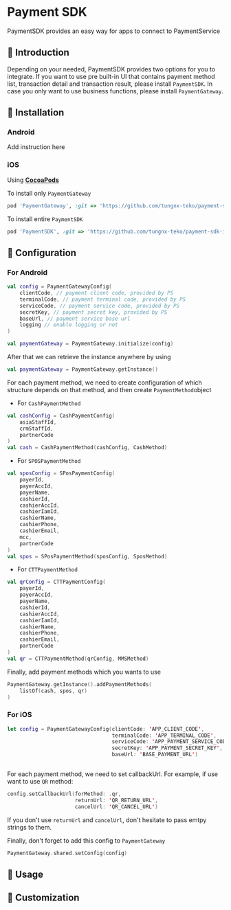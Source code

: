 # Payment SDK

PaymentSDK provides an easy way for apps to connect to PaymentService

## 🤚 Introduction

Depending on your needed, PaymentSDK provides two options for you to integrate. If you want to use pre built-in UI that contains payment method list, transaction detail and transaction result, please install `PaymentSDK`. In case you only want to use business functions, please install `PaymentGateway`.

## 🍖  Installation

### Android

Add instruction here

### iOS

Using **[CocoaPods](https://cocoapods.org/)**

To install only `PaymentGateway`

```ruby
pod 'PaymentGateway', :git => 'https://github.com/tungnx-teko/payment-sdk-ios'
```

To install entire `PaymentSDK`

```ruby
pod 'PaymentSDK', :git => 'https://github.com/tungnx-teko/payment-sdk-ios'
```

## 🔩 Configuration

### For **Android**

```kotlin
val config = PaymentGatewayConfig(
    clientCode, // payment client code, provided by PS
    terminalCode, // payment terminal code, provided by PS
    serviceCode, // payment service code, provided by PS
    secretKey, // payment secret key, provided by PS
    baseUrl, // payment service base url
    logging // enable logging or not
)

val paymentGateway = PaymentGateway.initialize(config)
```

After that we can retrieve the instance anywhere by using

```kotlin
val paymentGateway = PaymentGateway.getInstance()
```

For each payment method, we need to create configuration of which structure depends on that method, and then create `PaymentMethod`object

* For `CashPaymentMethod`

```kotlin
val cashConfig = CashPaymentConfig(
    asiaStaffId,
    crmStaffId,
    partnerCode
)
val cash = CashPaymentMethod(cashConfig, CashMethod)
```

* For `SPOSPaymentMethod`

```kotlin
val sposConfig = SPosPaymentConfig(
    payerId,
    payerAccId,
    payerName,
    cashierId,
    cashierAccId,
    cashierIamId,
    cashierName,
    cashierPhone,
    cashierEmail,
    mcc,
    partnerCode
)
val spos = SPosPaymentMethod(sposConfig, SposMethod)
```

* For `CTTPaymentMethod`

```kotlin
val qrConfig = CTTPaymentConfig(
    payerId,
    payerAccId,
    payerName,
    cashierId,
    cashierAccId,
    cashierIamId,
    cashierName,
    cashierPhone,
    cashierEmail,
    partnerCode
)
val qr = CTTPaymentMethod(qrConfig, MMSMethod)
```

Finally, add payment methods which you wants to use

```kotlin
PaymentGateway.getInstance().addPaymentMethods(
    listOf(cash, spos, qr)
)
```

### For **iOS**

```swift
let config = PaymentGatewayConfig(clientCode: 'APP_CLIENT_CODE',
                                  terminalCode: 'APP_TERMINAL_CODE',
                                  serviceCode: 'APP_PAYMENT_SERVICE_CODE',
                                  secretKey: 'APP_PAYMENT_SECRET_KEY',
                                  baseUrl: 'BASE_PAYMENT_URL')
        
```

For each payment method, we need to set callbackUrl. For example, if use want to use `QR` method:

```swift
config.setCallbackUrl(forMethod: .qr,
                      returnUrl: 'QR_RETURN_URL',
                      cancelUrl: 'QR_CANCEL_URL')
```

If you don't use `returnUrl` and `cancelUrl`, don't hesitate to pass emtpy strings to them.

Finally, don't forget to add this config to `PaymentGateway`

```swift
PaymentGateway.shared.setConfig(config)
```

## 🔑 Usage


## 🌈 Customization